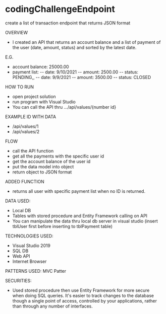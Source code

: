 # codingChallengeEndpoint
create a list of transaction endpoint that returns JSON format

OVERVIEW
- I created an API that returns an account balance and a list of payment of the user (date, amount, status) and sorted by the latest date. 

E.G. 
- account balance: 25000.00
- payment list:
--  date: 9/10/2021
--  amount: 2500.00
--  status: PENDING,,
--  date: 9/9/2021
--  amount: 3500.00
--  status: CLOSED
  
HOW TO RUN
- open project solution
- run program with Visual Studio
- You can call the API thru .../api/values/{number id}

EXAMPLE ID WITH DATA
- /api/values/1
- /api/values/2

FLOW
- call the API function
- get all the payments with the specific user id
- get the account balance of the user id
- put the data model into object
- return object to JSON format

ADDED FUNCTION
- returns all user with specific payment list when no ID is returned.

DATA USED:
- Local DB
- Tables with stored procedure and Entity Framework calling on API
- You can manipulate the data thru local db server in visual studio (insert tblUser first before inserting to tblPayment table)

TECHNOLOGIES USED:
- Visual Studio 2019
- SQL DB
- Web API
- Internet Browser

PATTERNS USED:
MVC Patter

SECURITIES:
- Used stored procedure then use Entity Framework for more secure when doing SQL queries. It's easier to track changes to the database though a single point of access, controlled by your applications, rather than through any number of interfaces.
